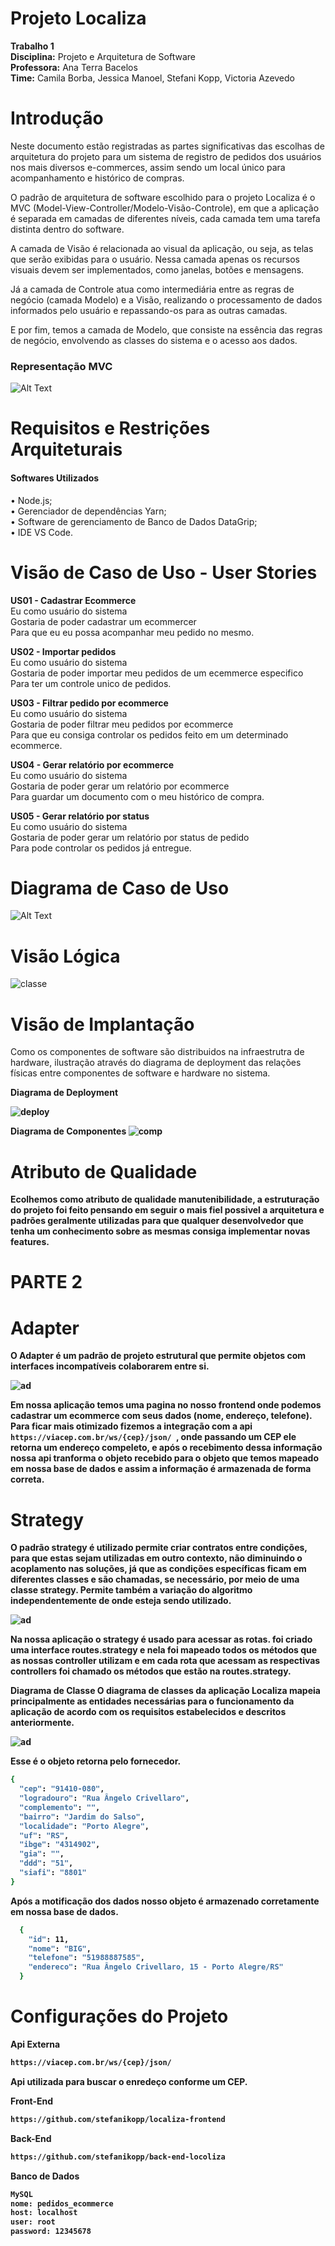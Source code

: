 # Projeto Localiza 
<b>Trabalho 1</b> <br>
<b>Disciplina:</b> Projeto e Arquitetura de Software <br>
<b>Professora:</b> Ana Terra Bacelos <br>
<b>Time:</b> Camila Borba, Jessica Manoel, Stefani Kopp, Victoria Azevedo

# Introdução
Neste documento estão registradas as partes significativas das escolhas de arquitetura do projeto para um sistema de registro de pedidos dos usuários nos mais diversos e-commerces, assim sendo um local único para acompanhamento e histórico de compras.

O padrão de arquitetura de software escolhido para o projeto Localiza é o MVC (Model-View-Controller/Modelo-Visão-Controle), em que a aplicação é separada em camadas de diferentes níveis, cada camada tem uma tarefa distinta dentro do software.

A camada de Visão é relacionada ao visual da aplicação, ou seja, as telas que serão exibidas para o usuário. Nessa camada apenas os recursos visuais devem ser implementados, como janelas, botões e mensagens. 

Já a camada de Controle atua como intermediária entre as regras de negócio (camada Modelo) e a Visão, realizando o processamento de dados informados pelo usuário e repassando-os para as outras camadas. 

E por fim, temos a camada de Modelo, que consiste na essência das regras de negócio, envolvendo as classes do sistema e o acesso aos dados. 

<h3> Representação MVC </h3>

![Alt Text](https://github.com/stefanikopp/localiza/blob/main/representacao_MVC.jpeg)


# Requisitos e Restrições Arquiteturais
<h4>Softwares Utilizados</h4>

•	Node.js; <br>
•	Gerenciador de dependências Yarn;<br>
•	Software de gerenciamento de Banco de Dados DataGrip;<br>
•	IDE VS Code.


# Visão de Caso de Uso - User Stories

<b>US01 - Cadastrar Ecommerce</b><br>
     Eu como usuário do sistema <br>
     Gostaria de poder cadastrar um ecommercer<br>
     Para que eu eu possa acompanhar meu pedido no mesmo.
     
<b>US02 - Importar pedidos</b><br>
     Eu como usuário do sistema <br>
     Gostaria de poder importar meu pedidos de um ecemmerce especifico <br>
     Para ter um controle unico de pedidos.
     
<b>US03 - Filtrar pedido por ecommerce</b><br>
     Eu como usuário do sistema <br>
     Gostaria de poder filtrar meu pedidos por ecommerce<br>
     Para que eu consiga controlar os pedidos feito em um determinado ecommerce.
     
<b>US04 - Gerar relatório por ecommerce</b><br>
     Eu como usuário do sistema<br>
     Gostaria de poder gerar um relatório por ecommerce<br>
     Para guardar um documento com o meu histórico de compra.
     
<b>US05 - Gerar relatório por status</b><br>
     Eu como usuário do sistema<br>
     Gostaria de poder gerar um relatório por status de pedido<br>
     Para pode controlar os pedidos já entregue.
     
# Diagrama de Caso de Uso

![Alt Text](https://github.com/stefanikopp/localiza/blob/main/diagrama_caso_de_uso.JPG)

# Visão Lógica

![classe](https://github.com/stefanikopp/localiza/blob/main/dia-classe.jpeg)


# Visão de Implantação
Como os componentes de software são distribuidos na infraestrutra de hardware, ilustração através do diagrama de deployment das relações físicas entre componentes de software e hardware no sistema.

<b>Diagrama de Deployment<b/>

![deploy](https://github.com/stefanikopp/localiza/blob/main/diagrama_deployment.JPG)

<b>Diagrama de Componentes<b/>
![comp](https://github.com/stefanikopp/localiza/blob/main/diagrama-comp.jpeg)

# Atributo de Qualidade

Ecolhemos como atributo de qualidade <b>manutenibilidade</b>, a estruturação do projeto foi feito pensando em seguir o mais fiel possivel a arquitetura e padrões geralmente
utilizadas para que qualquer desenvolvedor que tenha um conhecimento sobre as mesmas consiga implementar novas features.


# PARTE 2

# Adapter

O Adapter é um padrão de projeto estrutural que permite objetos com interfaces incompatíveis colaborarem entre si.

![ad](https://github.com/stefanikopp/localiza/blob/main/adapterIMG.PNG)

Em nossa aplicação temos uma pagina no nosso frontend onde podemos cadastrar um ecommerce com seus dados (nome, endereço, telefone). Para ficar mais 
otimizado fizemos a integração com a api ```https://viacep.com.br/ws/{cep}/json/ ```, onde passando um CEP ele retorna um endereço compeleto, e após o recebimento dessa informação nossa api tranforma o objeto recebido para o objeto que temos mapeado em nossa base de dados e assim a informação é armazenada de forma correta. 

# Strategy

O padrão strategy é utilizado permite criar contratos entre condições, para que estas sejam utilizadas em outro contexto, não diminuindo o acoplamento nas soluções, já que as condições específicas ficam em diferentes classes e são chamadas, se necessário, por meio de uma classe strategy. Permite também a variação do algoritmo independentemente de onde esteja sendo utilizado.

![ad](https://github.com/stefanikopp/localiza/blob/main/Strategy.PNG)

Na nossa aplicação o strategy é usado para acessar as rotas. foi criado uma interface routes.strategy e nela foi mapeado todos os métodos que as nossas controller utilizam e em cada rota que acessam as respectivas controllers foi chamado os métodos que estão na routes.strategy.


Diagrama de Classe
O diagrama de classes da aplicação Localiza mapeia principalmente as entidades necessárias para o
funcionamento da aplicação de acordo com os requisitos estabelecidos e descritos anteriormente.

![ad](https://github.com/stefanikopp/localiza/blob/main/DiagramaDeClasse2Parte.jpg)

Esse é o objeto retorna pelo fornecedor.
```bash
{
  "cep": "91410-080",
  "logradouro": "Rua Ângelo Crivellaro",
  "complemento": "",
  "bairro": "Jardim do Salso",
  "localidade": "Porto Alegre",
  "uf": "RS",
  "ibge": "4314902",
  "gia": "",
  "ddd": "51",
  "siafi": "8801"
}
```
Após a motificação dos dados nosso objeto é armazenado corretamente em nossa base de dados.
```bash
  {
    "id": 11,
    "nome": "BIG",
    "telefone": "51988887585",
    "endereco": "Rua Ângelo Crivellaro, 15 - Porto Alegre/RS"
  }
  ```
# Configurações do Projeto

<b>Api Externa</b><br>
```bash
https://viacep.com.br/ws/{cep}/json/
```
Api utilizada para buscar o enredeço conforme um CEP.


<b>Front-End</b><br>
```bash
https://github.com/stefanikopp/localiza-frontend
```

<b>Back-End</b><br>
```bash
https://github.com/stefanikopp/back-end-locoliza
```

<b>Banco de Dados</b><br>
```bash
MySQL
nome: pedidos_ecommerce
host: localhost
user: root
password: 12345678
```
